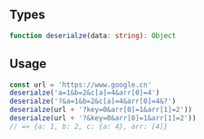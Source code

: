 ## Types

```typescript
function deserialze(data: string): Object
```

## Usage

```typescript
const url = 'https://www.google.cn'
deserialze('a=1&b=2&c[a]=4&arr[0]=4')
deserialze('?&a=1&b=2&c[a]=4&arr[0]=4&?')
deserialze(url + '?key=0&arr[0]=1&arr[1]=2'))
deserialze(url + '?&key=0&arr[0]=1&arr[1]=2'))
// => {a: 1, b: 2, c: {a: 4}, arr: [4]}
```
